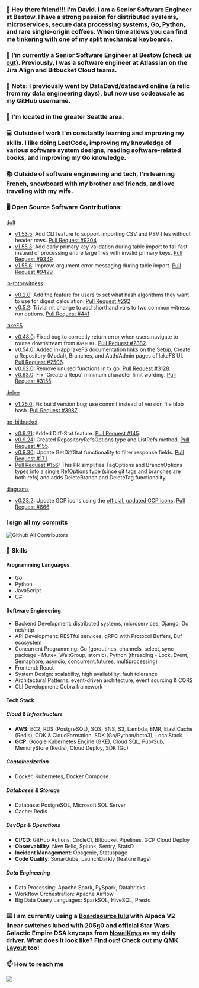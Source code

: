### 👋 Hey there friend!!! I'm **David**. I am a Senior Software Engineer at Bestow. I have a strong passion for distributed systems, microservices, secure data processing systems, Go, Python, and rare single-origin coffees. When time allows you can find me tinkering with one of my split mechanical keyboards. 

### 💪 I’m currently a Senior Software Engineer at Bestow [(check us out)](https://techcrunch.com/2025/05/13/insurtech-bestow-lands-120m-series-d-from-goldman-sachs-smith-point-capital/). Previously, I was a software engineer at Atlassian on the Jira Align and Bitbucket Cloud teams.

### 📰 Note: I previously went by DataDavd/datadavd online (a relic from my data engineering days), but now use codeaucafe as my GitHub username.

### :mount_fuji: I'm located in the greater Seattle area.

### 💻 Outside of work I'm constantly learning and improving my skills. I like doing LeetCode, improving my knowledge of various software system designs, reading software-related books, and improving my Go knowledge.

### 📚 Outside of software engineering and tech, I'm learning French, snowboard with my brother and friends, and love traveling with my wife.

### :desktop_computer: Open Source Software Contributions:
[dolt](https://github.com/dolthub/dolt)
- [v1.53.5](https://github.com/dolthub/dolt/releases/tag/v1.53.5): Add CLI feature to support importing CSV and PSV files without header rows. [Pull Request #9204](https://github.com/dolthub/dolt/pull/9204)
- [v1.55.3](https://github.com/dolthub/dolt/releases/tag/v1.55.3): Add early primary key validation during table import to fail fast instead of processing entire large files with invalid primary keys.​​​​​​​​​​​​​​​​ [Pull Request #9349](https://github.com/dolthub/dolt/pull/9349)
- [v1.55.6](https://github.com/dolthub/dolt/releases/tag/v1.55.6): Improve argument error messaging during table import. [Pull Request #9429](https://github.com/dolthub/dolt/pull/9429)

[in-toto/witness](https://github.com/in-toto/witness)
- [v0.2.0](https://github.com/in-toto/witness/releases/tag/v0.2.0): Add the feature for users to set what hash algorithms they want to use for digest calculation. [Pull Request #292](https://github.com/in-toto/witness/pull/292)
- [v0.5.2](https://github.com/in-toto/witness/releases/tag/v0.5.2): Trivial nit change to add shorthand vars to two common witness run options. [Pull Request #441](https://github.com/in-toto/witness/pull/441)

[lakeFS](https://github.com/treeverse/lakeFS)
- [v0.48.0](https://github.com/treeverse/lakeFS/releases/tag/v0.48.0): Fixed bug to correctly return error when users navigate to routes downstream from `BaseURL`. [Pull Request #2382](https://github.com/treeverse/lakeFS/pull/2382).
- [v0.54.0](https://github.com/treeverse/lakeFS/releases/tag/v0.54.0): Added in-app lakeFS documentation links on the Setup, Create a Repository (Modal), Branches, and Auth/Admin pages of lakeFS UI. [Pull Request #2506](https://github.com/treeverse/lakeFS/pull/2506).
- [v0.62.0](https://github.com/treeverse/lakeFS/releases/tag/v0.62.0): Remove unused functions in tx.go. [Pull Request #3128](https://github.com/treeverse/lakeFS/pull/3128).
- [v0.63.0](https://github.com/treeverse/lakeFS/releases/tag/v0.63.0): Fix 'Create a Repo' minimum character limit wording. [Pull Request #3155](https://github.com/treeverse/lakeFS/pull/3155).

[delve](https://github.com/go-delve/delve)
- [v1.25.0](https://github.com/go-delve/delve/releases/tag/v1.25.0): Fix build version bug; use commit instead of version file blob hash. [Pull Request #3987](https://github.com/go-delve/delve/pull/3987)

[go-bitbucket](https://github.com/ktrysmt/go-bitbucket)
- [v0.9.21](https://github.com/ktrysmt/go-bitbucket/releases/tag/v0.9.21): Added Diff-Stat feature. [Pull Request #145](https://github.com/ktrysmt/go-bitbucket/pull/145).
- [v0.9.24](https://github.com/ktrysmt/go-bitbucket/releases/tag/v0.9.24): Created RepositoryRefsOptions type and ListRefs method. [Pull Request #155](https://github.com/ktrysmt/go-bitbucket/pull/155).
- [v0.9.30](https://github.com/ktrysmt/go-bitbucket/releases/tag/v0.9.30): Update GetDiffStat functionality to filter response fields. [Pull Request #171](https://github.com/ktrysmt/go-bitbucket/pull/171).
- [Pull Request #156](https://github.com/ktrysmt/go-bitbucket/pull/156): This PR simplifies TagOptions and BranchOptions types into a single RefOptions type (since git tags and branches are both refs) and adds DeleteBranch and DeleteTag functionality.

[diagrams](https://github.com/mingrammer/diagrams)
- [v0.23.2](https://github.com/mingrammer/diagrams/discussions/828#discussioncomment-4673351): Update GCP icons using the [official, updated GCP icons](https://cloud.google.com/icons). [Pull Request #666](https://github.com/mingrammer/diagrams/pull/666).

### I sign all my commits
![Github All Contributors](https://img.shields.io/badge/codeaucafe-Verified-brightgreen)

### 🚀 Skills
#### Programming Languages
- Go
- Python
- JavaScript
- C#

#### Software Engineering
- Backend Development: distributed systems, microservices, Django, Go net/http
- API Development: RESTful services, gRPC with Protocol Buffers, Buf ecosystem
- Concurrent Programming: Go (goroutines, channels, select, sync package - Mutex, WaitGroup, atomic), Python (threading - Lock, Event, Semaphore, asyncio, concurrent.futures, multiprocessing)
- Frontend: React
- System Design: scalability, high availability, fault tolerance
- Architectural Patterns: event-driven architecture, event sourcing & CQRS
- CLI Development: Cobra framework

#### Tech Stack
##### Cloud & Infrastructure
- **AWS**: EC2, RDS (PostgreSQL), SQS, SNS, S3, Lambda, EMR, ElastiCache (Redis), CDK & CloudFormation, SDK (Go/Python/boto3), LocalStack
- **GCP**: Google Kubernetes Engine (GKE), Cloud SQL, Pub/Sub, MemoryStore (Redis), Cloud Deploy, SDK (Go)

##### Containerization
- Docker, Kubernetes, Docker Compose

##### Databases & Storage
- Database: PostgreSQL, Microsoft SQL Server
- Cache: Redis

##### DevOps & Operations
- **CI/CD**: GitHub Actions, CircleCI, Bitbucket Pipelines, GCP Cloud Deploy
- **Observability**: New Relic, Splunk, Sentry, StatsD
- **Incident Management**: Opsgenie, Statuspage
- **Code Quality**: SonarQube, LaunchDarkly (feature flags)

##### Data Engineering
- Data Processing: Apache Spark, PySpark, Databricks
- Workflow Orchestration: Apache Airflow
- Big Data Query Languages: SparkSQL, HiveSQL, Presto

### ⌨️ I am currently using a [Boardsource lulu](https://boardsource.xyz/store/61d0b772319a1f3cc53ba2fb) with Alpaca V2 linear switches lubed with 205g0 and official Star Wars Galactic Empire DSA keycaps from [NovelKeys](https://novelkeys.com/products/star-wars-galactic-empire-dsa-keycap-set) as my daily driver. What does it look like? [Find out](https://imgur.com/a/aZB5aaT)! Check out my [QMK Layout](https://github.com/codeaucafe/qmk_firmware/blob/ddansby/lulu-keymap/keyboards/boardsource/lulu/keymaps/datadavd/keymap.c) too!

### 📫 How to reach me
<a href="https://www.linkedin.com/in/davidldansby/"><img src="https://img.shields.io/badge/LinkedIn-0077B5?style=for-the-badge&logo=linkedin&logoColor=white"></a>

<!--
**codeaucafe/codeaucafe** is a ✨ _special_ ✨ repository because its `README.md` (this file) appears on your GitHub profile.

Here are some ideas to get you started:

- 🔭 I’m currently working on ...
- 🌱 I’m currently learning ...
- 👯 I’m looking to collaborate on ...
- 🤔 I’m looking for help with ...
- 💬 Ask me about ...
- 📫 How to reach me: ...
- 😄 Pronouns: ...
- ⚡ Fun fact: ...
-->
